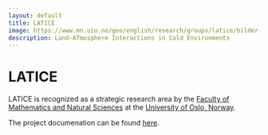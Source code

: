 ```yaml
---
layout: default
title: LATICE
image: https://www.mn.uio.no/geo/english/research/groups/latice/bilder-pdf/latice-mainimage280px.jpg
description: Land-ATmosphere Interactions in Cold Environments
---
```


# LATICE

LATICE is recognized as a strategic research area by the [Faculty of Mathematics and Natural Sciences](https://www.mn.uio.no/geo/) at the [University of Oslo, Norway](https://www.uio.no).

The project documenation can be found [here](https://www.mn.uio.no/geo/english/research/groups/latice/).

